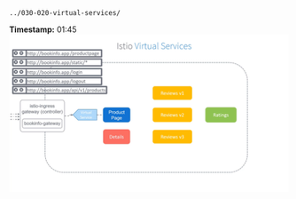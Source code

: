 
 ```
../030-020-virtual-services/
```

**Timestamp:** 01:45
![Screenshot](/030-020-virtual-services/01_45_240.png)
